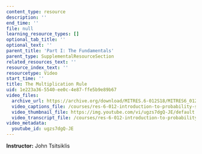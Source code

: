 ```yaml
---
content_type: resource
description: ''
end_time: ''
file: null
learning_resource_types: []
optional_tab_title: ''
optional_text: ''
parent_title: 'Part I: The Fundamentals'
parent_type: SupplementalResourceSection
related_resources_text: ''
resource_index_text: ''
resourcetype: Video
start_time: ''
title: The Multiplication Rule
uid: 1e223a36-5540-ee0c-4e87-ffe5b9e89b67
video_files:
  archive_url: https://archive.org/download/MITRES.6-012S18/MITRES6_012S18_L02-06_300k.mp4
  video_captions_file: /courses/res-6-012-introduction-to-probability-spring-2018/d610297c1f415bbb9cda7d0c4fbd334c_ugzs7dgQ-JE.vtt
  video_thumbnail_file: https://img.youtube.com/vi/ugzs7dgQ-JE/default.jpg
  video_transcript_file: /courses/res-6-012-introduction-to-probability-spring-2018/c22535b6cb3fad2f45dc1e4947ea2afc_ugzs7dgQ-JE.pdf
video_metadata:
  youtube_id: ugzs7dgQ-JE
---
```


**Instructor:** John Tsitsiklis